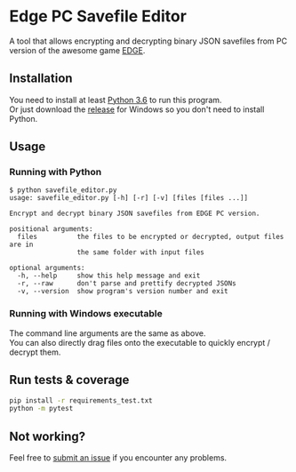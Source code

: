 # Edge PC Savefile Editor

A tool that allows encrypting and decrypting binary JSON savefiles from PC version of the awesome game [EDGE](http://2trib.es/edge).  

## Installation

You need to install at least [Python 3.6](https://www.python.org/downloads/) to run this program.  
Or just download the [release](https://github.com/WEGFan/Edge-PC-Savefile-Editor/releases) for Windows so you don't need to install Python.  

## Usage

### Running with Python

```console
$ python savefile_editor.py
usage: savefile_editor.py [-h] [-r] [-v] [files [files ...]]

Encrypt and decrypt binary JSON savefiles from EDGE PC version.

positional arguments:
  files          the files to be encrypted or decrypted, output files are in
                 the same folder with input files

optional arguments:
  -h, --help     show this help message and exit
  -r, --raw      don't parse and prettify decrypted JSONs
  -v, --version  show program's version number and exit
```

### Running with Windows executable

The command line arguments are the same as above.  
You can also directly drag files onto the executable to quickly encrypt / decrypt them.

## Run tests & coverage

```bash
pip install -r requirements_test.txt
python -m pytest
```

## Not working?

Feel free to [submit an issue](https://github.com/WEGFan/Edge-PC-Savefile-Editor/issues/new) if you encounter any problems.  
